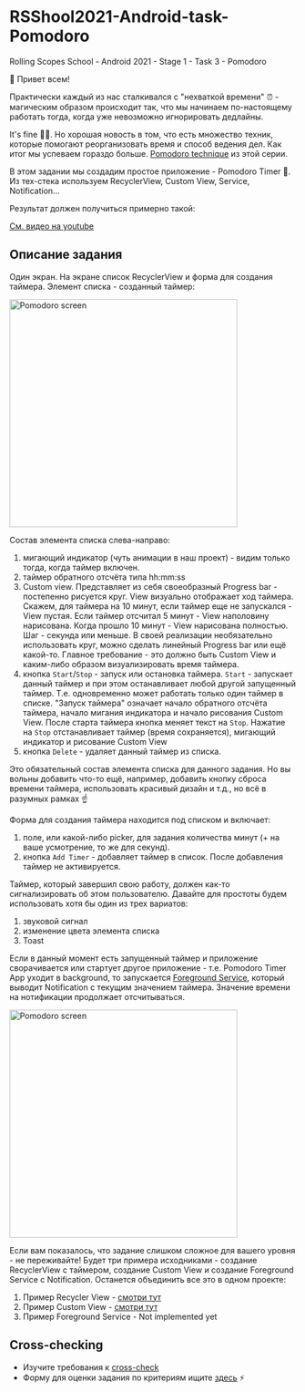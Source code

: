 
# RSShool2021-Android-task-Pomodoro
Rolling Scopes School - Android 2021 - Stage 1 - Task 3 - Pomodoro

:wave: Привет всем! 

Практически каждый из нас сталкивался с "нехваткой времени" :alarm_clock: - магическим образом происходит так, что мы начинаем по-настоящему работать тогда, когда уже невозможно игнорировать дедлайны. 

It's fine :dog::fire:. Но хорошая новость в том, что есть множество техник, которые помогают реорганизовать время и способ ведения дел. Как итог мы успеваем гораздо больше. [Pomodoro technique](https://en.wikipedia.org/wiki/Pomodoro_Technique) из этой серии.

В этом задании мы создадим простое приложение - Pomodoro Timer :tomato:. Из тех-стека используем RecyclerView, Custom View, Service, Notification...

Результат должен получиться примерно такой:

[См. видео на youtube](https://youtu.be/4fpBxq3mxa0)


## Описание задания

Один экран. На экране список RecyclerView и форма для создания таймера. Элемент списка - созданный таймер:

<img alt="Pomodoro screen" src="/img/pomodoro_screen.png" width="400"/>

Состав элемента списка слева-направо:
1. мигающий индикатор (чуть анимации в наш проект) - видим только тогда, когда таймер включен.
2. таймер обратного отсчёта типа hh:mm:ss
3. Custom view. Представляет из себя своеобразный Progress bar - постепенно рисуется круг. View визуально отображает ход таймера. Скажем, для таймера на 10 минут, если таймер еще не запускался - View пустая. Если таймер отсчитал 5 минут - View наполовину нарисована. Когда прошло 10 минут - View нарисована полностью. Шаг - секунда или меньше. В своей реализации необязательно использовать круг, можно сделать линейный Progress bar или ещё какой-то. Главное требование - это должно быть Custom View и каким-либо образом визуализировать время таймера.
4. кнопка `Start`/`Stop` - запуск или остановка таймера. `Start` - запускает данный таймер и при этом останавливает любой другой запущенный таймер. Т.е. одновременно может работать только один таймер в списке. "Запуск таймера" означает начало обратного отсчёта таймера, начало мигания индикатора и начало рисования Custom View. После старта таймера кнопка меняет текст на `Stop`. Нажатие на `Stop` отстанавливает таймер (время сохраняется), мигающий индикатор и рисование Custom View
5. кнопка `Delete` - удаляет данный таймер из списка.

Это обязательный состав элемента списка для данного задания. Но вы вольны добавить что-то ещё, например, добавить кнопку сброса времени таймера, использовать красивый дизайн и т.д., но всё в разумных рамках :point_up:

Форма для создания таймера находится под списком и включает:
1. поле, или какой-либо picker, для задания количества минут (+ на ваше усмотрение, то же для секунд).
2. кнопка `Add Timer` - добавляет таймер в список. После добавления таймер не активируется.

Таймер, который завершил свою работу, должен как-то сигнализировать об этом пользователю. Давайте для простоты будем использовать хотя бы один из трех вариатов:
1. звуковой сигнал
2. изменение цвета элемента списка
3. Toast

Если в данный момент есть запущенный таймер и приложение сворачивается или стартует другое приложение - т.е. Pomodoro Timer App уходит в background, то запускается [Foreground Service](https://developer.android.com/guide/components/foreground-services), который выводит Notification c текущим значением таймера. Значение времени на нотификации продолжает отсчитываться.

<img alt="Pomodoro screen" src="/img/notification.png" width="400"/>

Если вам показалось, что задание слишком сложное для вашего уровня - не переживайте! Будет три примера исходниками - создание RecyclerView с таймером, создание Custom View и создание Foreground Service c Notification. Останется объединить все это в одном проекте:

1. Пример Recycler View - [смотри тут](https://ziginsider.github.io/Simple-RecyclerView-StopwatchApp/)
2. Пример Custom View - [смотри тут](https://ziginsider.github.io/Simple-Custom-View/)
3. Пример Foreground Service - Not implemented yet

 
## Cross-checking

- Изучите требования к <a href="https://docs.rs.school/#/cross-check-flow?id=cross-check">cross-check</a>
- Форму для оценки задания по критериям ищите <a href="https://ziginsider.github.io/checklist/index.html">здесь</a> ⚡️
